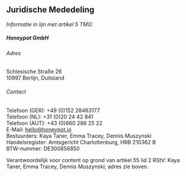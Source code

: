 ## Juridische Mededeling

_Informatie in lijn met artikel 5 TMG:_

##### Honeypot GmbH

###### Adres

Schlesische Straße 26<br />
10997 Berlijn, Duitsland<br />

###### Contact

Telefoon (GER): +49 (0)152 28463177<br />
Telefoon (NL): +31 (0)20 24 42 841<br />
Telefoon (AUT): +43 (0)660 286 25 22<br />
E-Mail: [hello@honeypot.io](mailto:hello@honeypot.io)<br />
Bestuurders: Kaya Taner, Emma Tracey, Dennis Muszynski<br />
Handelsregister: Amtsgericht Charlottenburg, HRB 210362 B<br />
BTW-nummer: DE300856850

Verantwoordelijk voor content op grond van artikel 55 lid 2 RStV: Kaya Taner,
Emma Tracey, Dennis Muszynski; adres zie boven.

